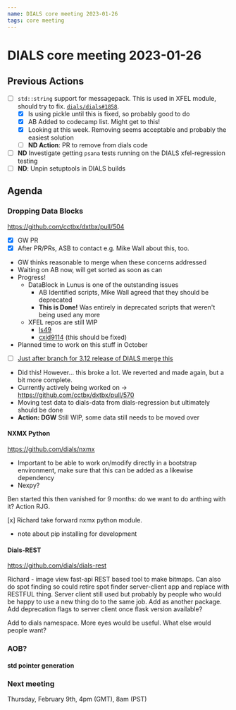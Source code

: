 ```yaml
---
name: DIALS core meeting 2023-01-26
tags: core meeting
---
```


# DIALS core meeting 2023-01-26

## Previous Actions

- [ ] `std::string` support for messagepack. This is used in XFEL module, should try to fix. [`dials/dials#1858`](https://github.com/dials/dials/issues/1858).
    - [X] Is using pickle until this is fixed, so probably good to do
    - [X] AB Added to codecamp list. Might get to this!
    - [X] Looking at this week. Removing seems acceptable and probably the easiest solution
    - [ ] **ND Action**: PR to remove from dials code
- [ ] **ND** Investigate getting `psana` tests running on the DIALS xfel-regression testing
- [ ] **ND**: Unpin setuptools in DIALS builds

## Agenda

### Dropping Data Blocks

https://github.com/cctbx/dxtbx/pull/504

- [x] GW PR
 - [x] After PR/PRs, ASB to contact e.g. Mike Wall about this, too. 
 - GW thinks reasonable to merge when these concerns addressed
 - Waiting on AB now, will get sorted as soon as can
- Progress!
    - DataBlock in Lunus is one of the outstanding issues
        - AB Identified scripts, Mike Wall agreed that they should be deprecated
        - **This is Done!** Was entirely in deprecated scripts that weren't being used any more
    - XFEL repos are still WIP
        - [ls49](https://github.com/nksauter/LS49)
        - [cxid9114](https://github.com/dermen/cxid9114) (this should be fixed)
- Planned time to work on this stuff in October
- [ ] [Just after branch for 3.12 release of DIALS merge this](https://github.com/cctbx/dxtbx/pull/504#issuecomment-1289068097)
- Did this! However... this broke a lot. We reverted and made again, but a bit more complete.
- Currently actively being worked on -> https://github.com/cctbx/dxtbx/pull/570
- Moving test data to dials-data from dials-regression but ultimately should be done
- **Action: DGW** Still WIP, some data still needs to be moved over


#### NXMX Python

https://github.com/dials/nxmx

- Important to be able to work on/modify directly in a bootstrap environment, make sure that this can be added as a likewise dependency
- Nexpy?


Ben started this then vanished for 9 months: do we want to do anthing with it? Action RJG. 

[x] Richard take forward nxmx python module.

- note about pip installing for development


#### Dials-REST

https://github.com/dials/dials-rest

Richard - image view fast-api REST based tool to make bitmaps. Can also do spot finding so could retire spot finder server-client app and replace with RESTFUL thing. Server client still used but probably by people who would be happy to use a new thing do to the same job. Add as another package. Add deprecation flags to server client once flask version available?

Add to dials namespace. More eyes would be useful. What else would people want?



### AOB?

#### std pointer generation




### Next meeting

Thursday, February 9th, 4pm (GMT), 8am (PST)
